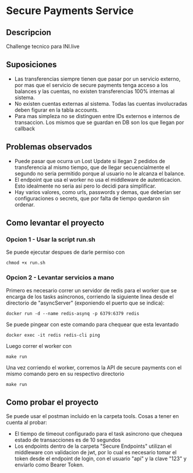 # Secure Payments Service

## Descripcion

Challenge tecnico para INI.live

## Suposiciones

- Las transferencias siempre tienen que pasar por un servicio externo, por mas que el servicio de secure payments tenga acceso a los balances y las cuentas, no existen transferencias 100% internas al sistema.
- No existen cuentas externas al sistema. Todas las cuentas involucradas deben figurar en la tabla accounts.
- Para mas simpleza no se distinguen entre IDs externos e internos de transaccion. Los mismos que se guardan en DB son los que llegan por callback

## Problemas observados

- Puede pasar que ocurra un Lost Update si llegan 2 pedidos de transferencia al mismo tiempo, que de llegar secuencialmente el segundo no seria permitido porque al usuario no le alcanza el balance.
- El endpoint que usa el worker no usa el middleware de autenticacion. Esto idealmente no seria asi pero lo decidi para simplificar.
- Hay varios valores, como urls, passwords y demas, que deberian ser configuraciones o secrets, que por falta de tiempo quedaron sin ordenar.

## Como levantar el proyecto

### Opcion 1 - Usar la script run.sh

Se puede ejecutar despues de darle permiso con

```
chmod +x run.sh
```

### Opcion 2 - Levantar servicios a mano

Primero es necesario correr un servidor de redis para el worker que se encarga de los tasks asincronos, corriendo la siguiente linea desde el directorio de "asyncServer" (exponiendo el puerto que se indica):

```
docker run -d --name redis-asynq -p 6379:6379 redis
```

Se puede pingear con este comando para chequear que esta levantado

```
docker exec -it redis redis-cli ping
```

Luego correr el worker con

```
make run
```

Una vez corriendo el worker, corremos la API de secure payments con el mismo comando pero en su respectivo directorio

```
make run
```

## Como probar el proyecto

Se puede usar el postman incluido en la carpeta tools. Cosas a tener en cuenta al probar:

- El tiempo de timeout configurado para el task asincrono que chequea estado de transacciones es de 10 segundos
- Los endpoints dentro de la carpeta "Secure Endpoints" utilizan el middleware con validacion de jwt, por lo cual es necesario tomar el token desde el endpoint de login, con el usuario "api" y la clave "123" y enviarlo como Bearer Token.

